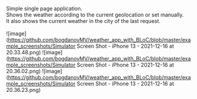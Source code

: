 Simple single page application.<br>
Shows the weather according to the current geolocation or set manually.<br>
It also shows the current weather in the city of the last request.<br><br>
![image](https://github.com/bogdanovMV/weather_app_with_BLoC/blob/master/example_screenshots/Simulator Screen Shot - iPhone 13 - 2021-12-16 at 20.33.48.png)
![image](https://github.com/bogdanovMV/weather_app_with_BLoC/blob/master/example_screenshots/Simulator Screen Shot - iPhone 13 - 2021-12-16 at 20.36.02.png)
![image](https://github.com/bogdanovMV/weather_app_with_BLoC/blob/master/example_screenshots/Simulator Screen Shot - iPhone 13 - 2021-12-16 at 20.36.23.png)